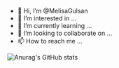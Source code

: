 - 👋 Hi, I’m @MelisaGulsan
- 👀 I’m interested in ...
- 🌱 I’m currently learning ...
- 💞️ I’m looking to collaborate on ...
- 📫 How to reach me ...

![Anurag's GitHub stats](https://github-readme-stats.vercel.app/api?username=anuraghazra&theme=dark&show_icons=true)

